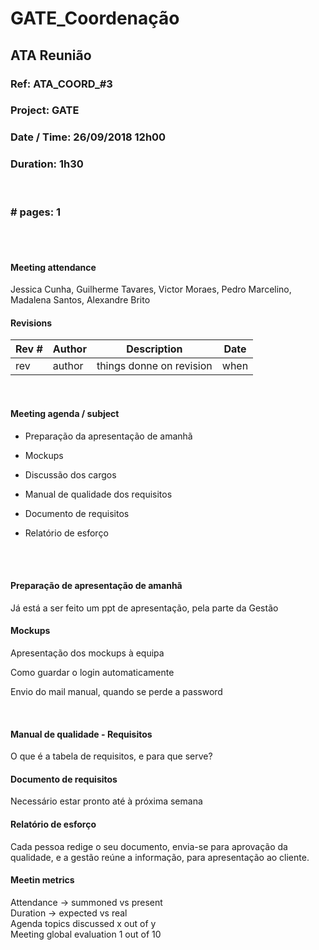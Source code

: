 # GATE_Coordenação

## ATA Reunião

### Ref: ATA_COORD_#3

### Project: GATE

### Date / Time: 26/09/2018 12h00

### Duration: 1h30

 <br/>

### # pages: 1

<br/> 
<br/>

#### Meeting attendance

Jessica Cunha, Guilherme Tavares, Victor Moraes, Pedro Marcelino, Madalena Santos, Alexandre Brito

#### Revisions

| Rev # | Author | Description              | Date |
| ----- | ------ | ------------------------ | ---- |
| rev   | author | things donne on revision | when |

<br/>

#### Meeting agenda / subject

- Preparação da apresentação de amanhã
- Mockups
- Discussão dos cargos
- Manual de qualidade dos requisitos
- Documento de requisitos

- Relatório de esforço

<br/> 
<br/>

#### Preparação de apresentação de amanhã

Já está a ser feito um ppt de apresentação, pela parte da Gestão

#### Mockups

Apresentação dos mockups à equipa

Como guardar o login automaticamente

Envio do mail manual, quando se perde a password

<br/>

#### Manual de qualidade - Requisitos

O que é a tabela de requisitos, e para que serve?



#### Documento de requisitos

Necessário estar pronto até à próxima semana



#### Relatório de esforço

Cada pessoa redige o seu documento, envia-se para aprovação da qualidade, e a gestão reúne a informação, para apresentação ao cliente.



#### Meetin metrics

Attendance -> summoned vs present<br/>
Duration -> expected vs real<br/>
Agenda topics discussed x out of y<br/>
Meeting global evaluation 1 out of 10<br/>